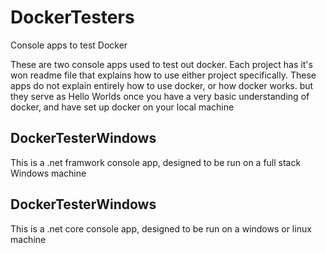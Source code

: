 # DockerTesters
Console apps to test Docker

These are two console apps used to test out docker.
Each project has it's won readme file that explains how to use either project specifically. These apps do not explain entirely how to use docker, or how docker works. but they serve as Hello Worlds once you have a very basic understanding of docker, and have set up docker on your local machine

## DockerTesterWindows
This is a .net framwork console app, designed to be run on a full stack Windows machine

## DockerTesterWindows
This is a .net core console app, designed to be run on a windows or linux machine
